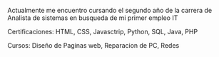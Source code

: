 Actualmente me encuentro cursando el segundo año de la carrera de Analista de sistemas en busqueda de mi primer empleo IT

Certificaciones:
HTML,
CSS,
Javasctrip,
Python,
SQL,
Java,
PHP

Cursos:
Diseño de Paginas web,
Reparacion de PC,
Redes
